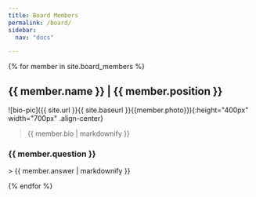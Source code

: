 ```yaml
---
title: Board Members
permalink: /board/
sidebar:
  nav: "docs"

---
```


{% for member in site.board_members %}
  <h2> {{ member.name }} | {{ member.position }} </h2>
  ![bio-pic]({{ site.url }}{{ site.baseurl }}{{member.photo}}){:height="400px" width="700px" .align-center}

  > {{ member.bio | markdownify }}
  <h3> {{ member.question }} </h3>
  > {{ member.answer | markdownify }}

{% endfor %}
